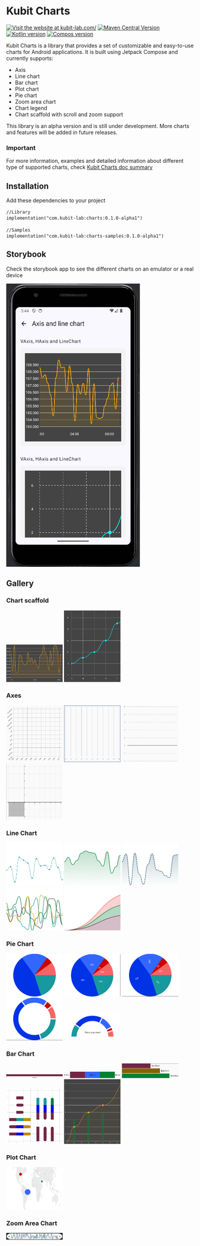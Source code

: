 # Kubit Charts

[![Visit the website at kubit-lab.com/](https://img.shields.io/badge/visit-website-red.svg?logo=firefox)](https://kubit-lab.com/)
[![Maven Central Version](https://img.shields.io/maven-central/v/com.kubit-lab/charts?color=32cd32)](https://central.sonatype.com/artifact/com.kubit-lab/charts)
[![Kotlin version](https://img.shields.io/badge/Kotlin-2.2.21-yellow)]([https://kubit-lab.com/](https://kotlinlang.org/))
[![Compos version](https://img.shields.io/badge/Compose_BOM-2025.09.00-green)]([(https://developer.android.com/compose))



Kubit Charts is a library that provides a set of customizable and easy-to-use charts for Android applications.
It is built using Jetpack Compose and currently supports:

- Axis
- Line chart
- Bar chart
- Plot chart
- Pie chart
- Zoom area chart
- Chart legend
- Chart scaffold with scroll and zoom support

This library is an alpha version and is still under development. More charts and features will be added in future releases.

### Important

For more information, examples and detailed information about different type of supported charts, check [Kubit Charts doc summary](README_EXTENDED_DOC.md)

## Installation

Add these dependencies to your project

```
//Library
implementation("com.kubit-lab:charts:0.1.0-alpha1")

//Samples
implementation("com.kubit-lab:charts-samples:0.1.0-alpha1")
```

## Storybook
Check the storybook app to see the different charts on an emulator or a real device

![Storybook app](assets/storybook/storybook_scaffold.png)

## Gallery

### Chart scaffold

<img src="assets/scaffold/scaffold_1.png" width="30%" height="30%" alt="ChartScaffold sample">
<img src="assets/scaffold/scaffold_2.png" width="30%" height="30%" alt="ChartScaffold sample">

### Axes
<img src="assets/axis/axis_multiple.png" width="30%" height="30%" alt="Multiple axes">
<img src="assets/axis/axis_horizontal.png" width="30%" height="30%" alt="Horizontal axis">
<img src="assets/axis/axis_vertical.png" width="30%" height="30%" alt="Horizontal axis">
<img src="assets/axis/axis_shade.png" width="30%" height="30%" alt="Horizontal axis">

### Line Chart
<img src="assets/linechart/linechart_simple.png" width="30%" height="30%" alt="LineChart sample">
<img src="assets/linechart/linechart_shadow.png" width="30%" height="30%" alt="LineChart sample">
<img src="assets/linechart/linechart_dotted_shadow.png" width="30%" height="30%" alt="LineChart sample">
<img src="assets/linechart/linechart_multiline.png" width="30%" height="30%" alt="LineChart sample">
<img src="assets/linechart/linechart_multiline_shadow.png" width="30%" height="30%" alt="LineChart sample">

### Pie Chart
<img src="assets/piechart/piechart_basic.png" width="30%" height="30%" alt="PieChart sample">
<img src="assets/piechart/piechart_labels.png" width="30%" height="30%" alt="PieChart sample">
<img src="assets/piechart/piechart_labels_rotation.png" width="30%" height="30%" alt="PieChart sample">
<img src="assets/piechart/piechart_radius_border.png" width="30%" height="30%" alt="PieChart sample">
<img src="assets/piechart/piechart_semi_label_border.png" width="30%" height="30%" alt="PieChart sample">

### Bar Chart
<img src="assets/barchart/barchart_single_horizontal.png" width="30%" height="30%" alt="BarChart sample">
<img src="assets/barchart/barchart_stacked_horizontal.png" width="30%" height="30%" alt="BarChart sample">
<img src="assets/barchart/barchart_grouped_horizontal.png" width="30%" height="30%" alt="BarChart sample">
<img src="assets/barchart/barchart_multiple.png" width="30%" height="30%" alt="BarChart sample">
<img src="assets/barchart/barchart_linechart.png" width="30%" height="30%" alt="BarChart sample">

### Plot Chart
<img src="assets/plotchart/plotchart_world.png" width="30%" height="30%" alt="PlotChart sample">

### Zoom Area Chart
<img src="assets/zoom/zoomarea_basic.png" width="30%" height="30%" alt="Zoom area chart sample">
